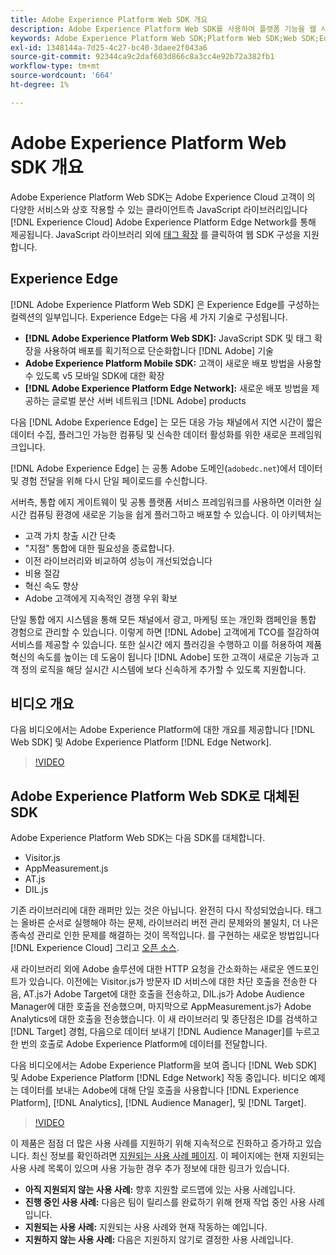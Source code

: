 ```yaml
---
title: Adobe Experience Platform Web SDK 개요
description: Adobe Experience Platform Web SDK를 사용하여 플랫폼 기능을 웹 사이트에 통합하는 방법을 알아봅니다.
keywords: Adobe Experience Platform Web SDK;Platform Web SDK;Web SDK;Edge;Visitor.js;AppMeasurement.js;AT.js;DIL.js;웹 SDK;SDK;웹 SDK;Launch;실행
exl-id: 1348144a-7d25-4c27-bc40-3daee2f043a6
source-git-commit: 92344ca9c2daf603d866c8a3cc4e92b72a382fb1
workflow-type: tm+mt
source-wordcount: '664'
ht-degree: 1%

---
```


# Adobe Experience Platform Web SDK 개요

Adobe Experience Platform Web SDK는 Adobe Experience Cloud 고객이 의 다양한 서비스와 상호 작용할 수 있는 클라이언트측 JavaScript 라이브러리입니다 [!DNL Experience Cloud] Adobe Experience Platform Edge Network를 통해 제공됩니다. JavaScript 라이브러리 외에 [태그 확장](./extension/web-sdk-extension-configuration.md) 를 클릭하여 웹 SDK 구성을 지원합니다.

## Experience Edge

[!DNL Adobe Experience Platform Web SDK] 은 Experience Edge를 구성하는 컬렉션의 일부입니다. Experience Edge는 다음 세 가지 기술로 구성됩니다.

* **[!DNL Adobe Experience Platform Web SDK]:** JavaScript SDK 및 태그 확장을 사용하여 배포를 획기적으로 단순화합니다 [!DNL Adobe] 기술
* **Adobe Experience Platform Mobile SDK:** 고객이 새로운 배포 방법을 사용할 수 있도록 v5 모바일 SDK에 대한 확장
* **[!DNL Adobe Experience Platform Edge Network]:** 새로운 배포 방법을 제공하는 글로벌 분산 서버 네트워크 [!DNL Adobe] products

다음 [!DNL Adobe Experience Edge] 는 모든 대응 가능 채널에서 지연 시간이 짧은 데이터 수집, 플러그인 가능한 컴퓨팅 및 신속한 데이터 활성화를 위한 새로운 프레임워크입니다.

[!DNL Adobe Experience Edge] 는 공통 Adobe 도메인(`adobedc.net`)에서 데이터 및 경험 전달을 위해 다시 단일 페이로드를 수신합니다.

서버측, 통합 에지 게이트웨이 및 공통 플랫폼 서비스 프레임워크를 사용하면 이러한 실시간 컴퓨팅 환경에 새로운 기능을 쉽게 플러그하고 배포할 수 있습니다.  이 아키텍처는

* 고객 가치 창출 시간 단축
* &quot;지점&quot; 통합에 대한 필요성을 종료합니다.
* 이전 라이브러리와 비교하여 성능이 개선되었습니다
* 비용 절감
* 혁신 속도 향상
* Adobe 고객에게 지속적인 경쟁 우위 확보

단일 통합 에지 시스템을 통해 모든 채널에서 광고, 마케팅 또는 개인화 캠페인을 통합 경험으로 관리할 수 있습니다.  이렇게 하면 [!DNL Adobe] 고객에게 TCO를 절감하여 서비스를 제공할 수 있습니다.  또한 실시간 에지 플러깅을 수행하고 이를 허용하여 제품 혁신의 속도를 높이는 데 도움이 됩니다 [!DNL Adobe] 또한 고객이 새로운 기능과 고객 정의 로직을 해당 실시간 시스템에 보다 신속하게 추가할 수 있도록 지원합니다.

## 비디오 개요

다음 비디오에서는 Adobe Experience Platform에 대한 개요를 제공합니다 [!DNL Web SDK] 및 Adobe Experience Platform [!DNL Edge Network].

>[!VIDEO](https://video.tv.adobe.com/v/34141?quality=12&learn=on)

## Adobe Experience Platform Web SDK로 대체된 SDK

Adobe Experience Platform Web SDK는 다음 SDK를 대체합니다.

* Visitor.js
* AppMeasurement.js
* AT.js
* DIL.js

기존 라이브러리에 대한 래퍼만 있는 것은 아닙니다. 완전히 다시 작성되었습니다. 태그는 올바른 순서로 실행해야 하는 문제, 라이브러리 버전 관리 문제와의 불일치, 더 나은 종속성 관리로 인한 문제를 해결하는 것이 목적입니다. 를 구현하는 새로운 방법입니다 [!DNL Experience Cloud] 그리고 [오픈 소스](https://github.com/adobe/alloy).

새 라이브러리 외에 Adobe 솔루션에 대한 HTTP 요청을 간소화하는 새로운 엔드포인트가 있습니다. 이전에는 Visitor.js가 방문자 ID 서비스에 대한 차단 호출을 전송한 다음, AT.js가 Adobe Target에 대한 호출을 전송하고, DIL.js가 Adobe Audience Manager에 대한 호출을 전송했으며, 마지막으로 AppMeasurement.js가 Adobe Analytics에 대한 호출을 전송했습니다. 이 새 라이브러리 및 종단점은 ID를 검색하고 [!DNL Target] 경험, 다음으로 데이터 보내기 [!DNL Audience Manager]를 누르고 한 번의 호출로 Adobe Experience Platform에 데이터를 전달합니다.

다음 비디오에서는 Adobe Experience Platform을 보여 줍니다 [!DNL Web SDK] 및 Adobe Experience Platform [!DNL Edge Network] 작동 중입니다. 비디오 예제는 데이터를 보내는 Adobe에 대해 단일 호출을 사용합니다 [!DNL Experience Platform], [!DNL Analytics], [!DNL Audience Manager], 및 [!DNL Target].

>[!VIDEO](https://video.tv.adobe.com/v/34148?quality=12&learn=on)

이 제품은 점점 더 많은 사용 사례를 지원하기 위해 지속적으로 진화하고 증가하고 있습니다. 최신 정보를 확인하려면 [지원되는 사용 사례 페이지](https://experienceleague.adobe.com/docs/experience-platform/edge/fundamentals/supported-use-cases.html). 이 페이지에는 현재 지원되는 사용 사례 목록이 있으며 사용 가능한 경우 추가 정보에 대한 링크가 있습니다.

* **아직 지원되지 않는 사용 사례:** 향후 지원할 로드맵에 있는 사용 사례입니다.
* **진행 중인 사용 사례:** 다음은 팀이 릴리스를 완료하기 위해 현재 작업 중인 사용 사례입니다.
* **지원되는 사용 사례:** 지원되는 사용 사례와 현재 작동하는 예입니다.
* **지원하지 않는 사용 사례:** 다음은 지원하지 않기로 결정한 사용 사례입니다.
